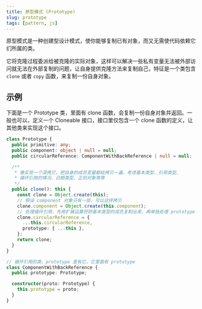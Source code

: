 ```yaml
---
title: 原型模式 (Prototype)
slug: prototype
tags: [pattern, js]
---
```



原型模式是一种创建型设计模式，使你能够复制已有对象，而又无需使代码依赖它们所属的类。

它将克隆过程委派给被克隆的实际对象，这样可以解决一些私有变量无法被外部访问就无法在外部复制的问题，让自身提供克隆方法来复制自己，特征是一个类包含 `clone` 或者 `copy` 函数，来复制一份自身对象。

## 示例

下面是一个 Prototype 类，里面有 clone 函数，会复制一份自身对象并返回。一般也可以，定义一个 Cloneable 接口，接口里仅包含一个 clone 函数的定义，让其他类来实现这个接口。

```ts
class Prototype {
  public primitive: any;
  public component: object | null = null;
  public circularReference: ComponentWithBackReference | null = null;

  /**
   * 像实现一个深拷贝，把自身的成员变量都给拷贝一遍，考虑基本类型、引用类型、
   * 循环引用的情况、日期类型、正则对象等等
   */
  public clone(): this {
    const clone = Object.create(this);
    // 假设 component 对象只有一层，可以这样拷贝
    clone.component = Object.create(this.component);
    // 处理循环引用，先用扩展运算符把基本类型的成员复制出来，再单独处理 prototype
    clone.circularReference = {
      ...this.circularReference,
      prototype: { ...this },
    };
    return clone;
  }
}

// 循环引用的类，prototype 里有它，它里面有 prototype
class ComponentWithBackReference {
  public prototype: Prototype;

  constructor(proto: Prototype) {
    this.prototype = proto;
  }
}

```